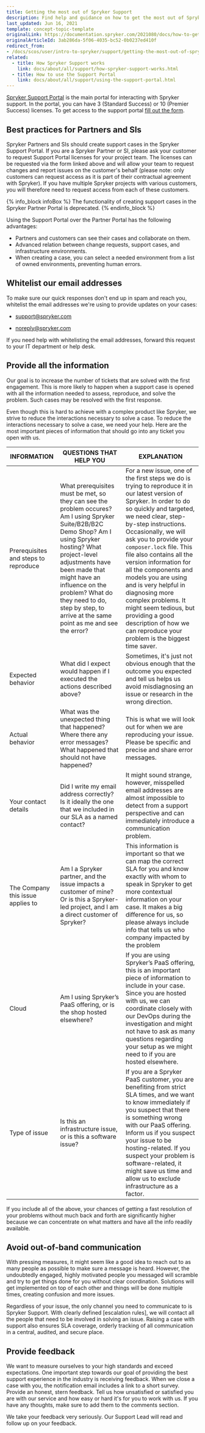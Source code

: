 ```yaml
---
title: Getting the most out of Spryker Support
description: Find help and guidance on how to get the most out of Spryker Support, including tips on issue reporting, contacting support, and maximizing resources.
last_updated: Jun 16, 2021
template: concept-topic-template
originalLink: https://documentation.spryker.com/2021080/docs/how-to-get-the-most-out-of-spryker-support
originalArticleId: 3ab286da-5f06-4035-bc52-0b0237ed410f
redirect_from:
- /docs/scos/user/intro-to-spryker/support/getting-the-most-out-of-spryker-support.html
related:
  - title: How Spryker Support works
    link: docs/about/all/support/how-spryker-support-works.html
  - title: How to use the Support Portal
    link: docs/about/all/support/using-the-support-portal.html
---
```



[Spryker Support Portal](https://support.spryker.com/s/) is the main portal for interacting with Spryker support. In the portal, you can have  3 (Standard Success) or 10 (Premier Success) licenses. To get access to the support portal [fill out the form](https://www.surveymonkey.com/r/XYK5R26).

## Best practices for Partners and SIs
Spryker Partners and SIs should create support cases in the Spryker Support Portal. If you are a Spryker Partner or SI, please ask your customer to request Support Portal licenses for your project team. The licenses can be requested via the form linked above and will allow your team to request changes and report issues on the customer's behalf (please note: only customers can request access as it is part of their contractual agreement with Spryker). If you have multiple Spryker projects with various customers, you will therefore need to request access from each of these customers.

{% info_block infoBox %}
The functionality of creating support cases in the Spryker Partner Portal is deprecated.
{% endinfo_block %}


Using the Support Portal over the Partner Portal has the following advantages:
* Partners and customers can see their cases and collaborate on them.
* Advanced relation between change requests, support cases, and infrastructure environments.
* When creating a case, you can select a needed environment from a list of owned environments, preventing human errors.

 <!-- Upcoming support for MFA -->

## Whitelist our email addresses

To make sure our quick responses don't end up in spam and reach you, whitelist the email addresses we're using to provide updates on your cases:

* support@spryker.com

* noreply@spryker.com

If you need help with whitelisting the email addresses, forward this request to your IT department or help desk.

<!--
![image.png](https://cdn.document360.io/9fafa0d5-d76f-40c5-8b02-ab9515d3e879/Images/Documentation/image%28136%29.png)

*Photo by [@Startup-Stock-Photos](https://www.pexels.com/@startup-stock-photos)*

-->

## Provide all the information

Our goal is to increase the number of tickets that are solved with the first engagement. This is more likely to happen when a support case is opened with all the information needed to assess, reproduce, and solve the problem. Such cases may be resolved with the first response.

Even though this is hard to achieve with a complex product like Spryker, we strive to reduce the interactions necessary to solve a case. To reduce the interactions necessary to solve a case, we need your help. Here are the most important pieces of information that should go into any ticket you open with us.

| INFORMATION | QUESTIONS THAT HELP YOU | EXPLANATION |
| --- | --- | --- |
| Prerequisites and steps to reproduce | What prerequisites must be met, so they can see the problem occures? Am I using Spryker Suite/B2B/B2C Demo Shop? Am I using Spryker hosting? What project-level adjustments have been made that might have an influence on the problem? What do they need to do, step by step, to arrive at the same point as me and see the error? | For a new issue, one of the first steps we do is trying to reproduce it in our latest version of Spryker. In order to do so quickly and targeted, we need clear, step-by-step instructions. Occasionally, we will ask you to provide your `composer.lock` file. This file also contains all the version information for all the components and models you are using and is very helpful in diagnosing more complex problems. It might seem tedious, but providing a good description of how we can reproduce your problem is the biggest time saver.|
| Expected behavior | What did I expect would happen if I executed the actions described above? | Sometimes, it's just not obvious enough that the outcome you expected and tell us helps us avoid misdiagnosing an issue or research in the wrong direction.  |
| Actual behavior | What was the unexpected thing that happened? Where there any error messages? What happened that should not have happened? | This is what we will look out for when we are reproducing your issue. Please be specific and precise and share error messages. |
| Your contact details | Did I write my email address correctly? Is it ideally the one that we included in our SLA as a named contact? | It might sound strange, however, misspelled email addresses are almost impossible to detect from a support perspective and can immediately introduce a communication problem.  |
| The Company this issue applies to | Am I a Spryker partner, and the issue impacts a customer of mine? Or is this a Spryker-led project, and I am a direct customer of Spryker? | This information is important so that we can map the correct SLA for you and know exactly with whom to speak in Spryker to get more contextual information on your case. It makes a big difference for us, so please always include info that tells us who company impacted by the problem |
| Cloud | Am I using Spryker’s PaaS offering, or is the shop hosted elsewhere? | If you are using Spryker’s PaaS offering, this is an important piece of information to include in your case. Since you are hosted with us, we can coordinate closely with our DevOps during the investigation and might not have to ask as many questions regarding your setup as we might need to if you are hosted elsewhere. |
| Type of issue | Is this an infrastructure issue, or is this a software issue? | If you are a Spryker PaaS customer, you are benefiting from strict SLA times, and we want to know immediately if you suspect that there is something wrong with our PaaS offering. Inform us if you suspect your issue to be hosting-related. If you suspect your problem is software-related, it might save us time and allow us to exclude infrastructure as a factor. |

If you include all of the above, your chances of getting a fast resolution of your problems without much back and forth are significantly higher because we can concentrate on what matters and have all the info readily available.

## Avoid out-of-band communication

With pressing measures, it might seem like a good idea to reach out to as many people as possible to make sure a message is heard. However, the undoubtedly engaged, highly motivated people you messaged will scramble and try to get things done for you without clear coordination. Solutions will get implemented on top of each other and things will be done multiple times, creating confusion and more issues.

Regardless of your issue, the only channel you need to communicate to is Spryker Support. With clearly defined [escalation rules], we will contact all the people that need to be involved in solving an issue. Raising a case with support also ensures SLA coverage, orderly tracking of all communication in a central, audited, and secure place.

## Provide feedback
<!--
![image.png](https://cdn.document360.io/9fafa0d5-d76f-40c5-8b02-ab9515d3e879/Images/Documentation/image%28135%29.png)
*Photo by [athree23](https://pixabay.com/de/users/athree23-6195572/)*
-->
We want to measure ourselves to your high standards and exceed expectations. One important step towards our goal of providing the best support experience in the industry is receiving feedback. When we close a case with you, the notification email includes a link to a short survey. Provide an honest, stern feedback. Tell us how unsatisfied or satisfied you are with our service and how easy or hard it's for you to work with us. If you have any thoughts, make sure to add them to the comments section.

We take your feedback very seriously. Our Support Lead will read and follow up on your feedback.
